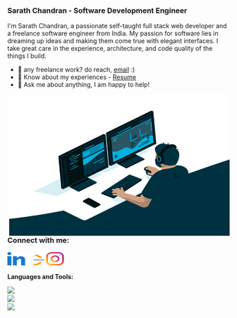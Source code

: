 ### Sarath Chandran - Software Development Engineer

<!--
**sarathpattambi/sarathpattambi** is a ✨ _special_ ✨ repository because its `README.md` (this file) appears on your GitHub profile.
-->

I'm Sarath Chandran, a passionate self-taught full stack web developer and a freelance software engineer from India. My passion for software lies in dreaming up ideas and making them come true with elegant interfaces. I take great care in the experience, architecture, and code quality of the things I build.

  
- 💼 any freelance work? do reach, [email](mailto:sarathpattambi2013@gmail.com) :)
- 📄 Know about my experiences - [Resume](https://drive.google.com/file/d/1TAkjvxYKXvf4M7H7Obi_fkLokuA1RARs/view?usp=sharing)
- 💬 Ask me about anything, I am happy to help!

<img align="right" alt="GIF" src="https://github.com/malik-dinar/malik-dinar/blob/main/code.gif" width="500" height="320" />

<h3 align="left">Connect with me:</h3>
<p align="left">
  <a href="https://www.linkedin.com/in/sarath-chandran-ab5b74295/" target="_blank"><img src="https://raw.githubusercontent.com/teamedwardforever/Readme-Generator/71f25dd8b98329b168142a6b782a107b75eab178/svg/Social/linked-in-alt.svg" alt="LinkedIn" height="30" width="40" /></a>
  <a href="https://leetcode.com/sarathpattambi2013/" target="_blank"><img src="https://raw.githubusercontent.com/teamedwardforever/Readme-Generator/71f25dd8b98329b168142a6b782a107b75eab178/svg/Social/leet-code.svg" alt="LeetCode" height="30" width="40" /></a>
  <a href="https://www.instagram.com/_____sa_ra_th___/" target="_blank"><img src="https://raw.githubusercontent.com/teamedwardforever/Readme-Generator/71f25dd8b98329b168142a6b782a107b75eab178/svg/Social/instagram.svg" alt="Instagram" height="30" width="40" /></a>
</p>



**Languages and Tools:**  

<a><img src="https://skillicons.dev/icons?i=nodejs,mongodb,js,ts,express" /></a> <br/>
<a><img src="https://skillicons.dev/icons?i=aws,firebase,git,react,redux" /></a>
 <br/>
<a><img src="https://skillicons.dev/icons?i=postman,netlify,figma,nginx" /></a>



